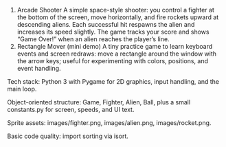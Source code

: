 1) Arcade Shooter
A simple space-style shooter: you control a fighter at the bottom of the screen, move horizontally, and fire rockets upward at descending aliens. Each successful hit respawns the alien and increases its speed slightly. The game tracks your score and shows “Game Over!” when an alien reaches the player’s line.
2) Rectangle Mover (mini demo)
A tiny practice game to learn keyboard events and screen redraws: move a rectangle around the window with the arrow keys; useful for experimenting with colors, positions, and event handling.

Tech stack: 
Python 3 with Pygame for 2D graphics, input handling, and the main loop.

Object-oriented structure: Game, Fighter, Alien, Ball, plus a small constants.py for screen, speeds, and UI text.

Sprite assets: images/fighter.png, images/alien.png, images/rocket.png.

Basic code quality: import sorting via isort.